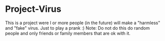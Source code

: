 # Project-Virus
This is a project were I or more people (in the future) will make a "harmless" and "fake" virus. Just to play a prank :) Note: Do not do this do random people and only friends or family members that are ok with it.
